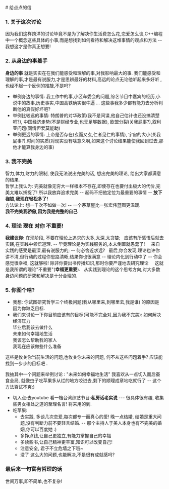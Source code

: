 # 给点点的信

### 1. 关于这次讨论
因为我们这样跨洋的讨论毕竟不是为了解决你生活费怎么花,恋爱怎么谈,C++编程中一个概念这些具体的小事,而是想找到如何看待和解决这堆事情的观点和方法 -- 我想这才是你真正想要!

### 2. 从身边的事着手
**身边的事** 就是实实在在我们能感受和理解的事,对我影响最大的事.
我们能感受和理解的事,才是最有说服力,才是思辨最好的材料,高远的论点无论他听起来多好听 ,也经不起一个反例的推敲,不是吗?

* 举例身边的事情: 我工作中的事,小区车委会的问题,综艺节目中嘉宾的经历,小说中的故事,历史事实,中国高铁确实很牛逼 ...  这些事我多少都有能力去分析判断他的真假好坏吧? 
* 举例比较远的事情: 特朗普的对华政策(我不是间谍,他自己估计也还没搞清楚吧?), 中国经济走势(不是财经专业,也无足够数据), 欧盟分裂(关我屁事?),叙利亚问题(同情但爱莫能助)
* 举例更远的事情: 上帝是否存在(玄而又玄,仁者见仁的事情), 宇宙的大小(关我屁事?),时间的实质(对现实没有啥意义啊,如果这个讨论结果能使我回到过去,那他才能算我身边的事)

### 3. 我不完美
智力,体力,财力的限制, 使我无法说出完美的话, 想出完美的理论, 给出大家都满意的结果.     
哲学上我认为: 完美就像无穷大一样根本不存在,即使存在也要付出极大的代价,完美太难以捕捉了! 所以我放弃追求完美 -- 起码不把他定位为最重要的事情 -- **放下枷锁,我现在轻松多了!**   
方法论上: 想一千次不如做一次!   -- 一个茅草屋比一张宏伟蓝图更温暖.  
**我不完美我骄傲,因为我是完整的自己**

### 4. 理论 现在 对你 不重要!
**我建议你:**
   在现阶段, 不要在理论上追求的太多,太深,太贪婪;  
   应该有所感悟后就去实践,在实践中领悟道理. -- 毕竟理论是为实践服务的,本末倒置就愚蠢了!   
   来自实践的感受是最深,最有说服力的; -- 何必舍近求远?   
   最后,你会发现,理论也许你讲不清,但行动的过程你思路清晰,结果你也很满意 -- 理论内化到行动中了 -- 你会感觉很幸福, 这就够啦!  除非你要出书传播知识,那时你要严谨地去研究理论    
   这就是我所谓的理论"不重要"(**幸福更重要**).   
   从实践到理论的这个思考方向,对大多数身边问题的研究和解决是十分合理的.

### 5. 你图个啥?
* 我想:
    你试图研究哲学三个终极问题(我从哪里来,到哪里去,我是谁) 的原因是 因为你缺乏目标.
* 我们来讨论一下你目前应该有的目标(可能不完全对,因为我不完美):
    如何解决经济压力  
    毕业后我该去做什么  
    未来如何幸福地生活  
    我该怎么帮助我的家人   
    我现在应该做些什么准备  

这些是攸关你当前生活的问题,也攸关你未来的问题, 何不从这些问题着手?  应该能找到一步步的目标吧 .

我抽其中一个问题来举例讨论 : "未来如何幸福地生活"
我喜欢从一点切入而后蚕食全局, 就像虫子吃苹果多从烂的地方咬进去,剩下的顺理成章地吃就行了 -- 这个方法百试不爽:)
* 切入点:去youtube 看一档台湾综艺节目:**私房话老实说** --- 很具体很有趣, 收集些男女相处之道的至理名言! 将来用的到.
* 吃苹果:
    * 去实践, 多谈几次恋爱,每次都专一而真心的爱! 晚一点结婚, 结婚是重大问题,没有判断力前不要轻言结婚. -- 那个主持人于美人本身也有不完美的婚姻,你可以百度她 :)
    * 多挣点钱,让自己更独立,有能力掌握自己的幸福
    * 多读些书,让自己精神更丰富,知识可以改变自己!
    * 注意安全, 君子不立危墙之下哦~ 
    * 没了
这么大的问题,也能解决,不是很有成就感吗?

### 最后来一句富有哲理的话
世间万事,即不简单,也不复杂!
